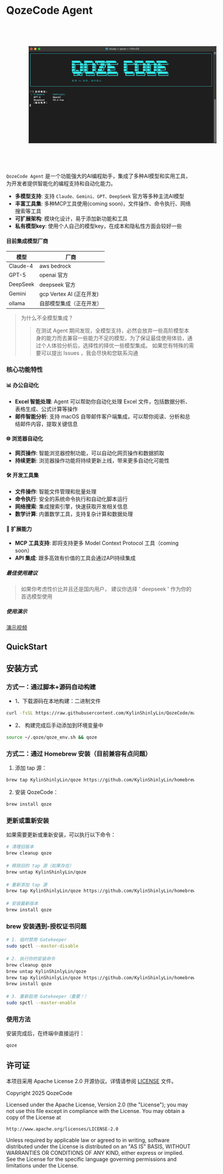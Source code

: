 # QozeCode Agent

<img src="./assets/logo.png" alt="图片描述" style="padding: 60px;">

```QozeCode Agent``` 是一个功能强大的AI编程助手，集成了多种AI模型和实用工具，为开发者提供智能化的编程支持和自动化能力。

- **多模型支持**: 支持 ```Claude、Gemini、GPT、DeepSeek``` 官方等多种主流AI模型
- **丰富工具集**: 多种MCP工具使用(coming soon)，文件操作、命令执行、网络搜索等工具
- **可扩展架构**: 模块化设计，易于添加新功能和工具
- **私有模型key**: 使用个人自己的模型key，在成本和隐私性方面会较好一些

#### 目前集成模型厂商

| 模型       | 厂商                   |
|----------|----------------------|
| Claude-4 | aws bedrock          |
| GPT-5    | openai 官方            |
| DeepSeek | deepseek 官方          |
| Gemini   | gcp Vertex AI (正在开发) |
| ollama   | 自部模型集成（正在开发）         |

> 为什么不全模型集成？
>> 在测试 Agent 期间发现，全模型支持，必然会放弃一些高阶模型本身的能力而去兼容一些能力不足的模型，为了保证最佳使用体验，通过个人体验分析后，选择性的择优一些模型集成。
> > 如果您有特殊的需要可以提出 Issues ，我会尽快和您联系沟通

### 核心功能特性

#### 📊 办公自动化

- **Excel 智能处理**: Agent 可以帮助你自动化处理 Excel 文件，包括数据分析、表格生成、公式计算等操作
- **邮件智能分析**: 支持 macOS 自带邮件客户端集成，可以帮你阅读、分析和总结邮件内容，提取关键信息

#### 🌐 浏览器自动化

- **网页操作**: 智能浏览器控制功能，可以自动化网页操作和数据抓取
- **持续更新**: 浏览器操作功能将持续更新上线，带来更多自动化可能性

#### 🛠 开发工具集

- **文件操作**: 智能文件管理和批量处理
- **命令执行**: 安全的系统命令执行和自动化脚本运行
- **网络搜索**: 集成搜索引擎，快速获取开发相关信息
- **数学计算**: 内置数学工具，支持复杂计算和数据处理

#### 🔧 扩展能力

- **MCP 工具支持**: 即将支持更多 Model Context Protocol 工具（coming soon）
- **API 集成**: 跟多高效有价值的工具会通过API持续集成

##### 最佳使用建议

> 如果你考虑性价比并且还是国内用户， 建议你选择 ' deepseek ' 作为你的首选模型使用

##### 使用演示

[演示视频](./assets/video.mp4)

## QuickStart

## 安装方式

### 方式一：通过脚本+源码自动构建

- 1、下载源码在本地构建：二进制文件

```bash
curl -fsSL https://raw.githubusercontent.com/KylinShinlyLin/QozeCode/main/install.sh | bash -s uninstall
```

- 2、 构建完成后手动添加到环境变量中

```bash
source ~/.qoze/qoze_env.sh && qoze
```

### 方式二：通过 Homebrew 安装（目前兼容有点问题）

1. 添加 tap 源：

```bash
brew tap KylinShinlyLin/qoze https://github.com/KylinShinlyLin/homebrew-qoze
```

2. 安装 QozeCode：

```bash
brew install qoze
```

### 更新或重新安装

如果需要更新或重新安装，可以执行以下命令：

```bash
# 清理旧版本
brew cleanup qoze

# 移除旧的 tap 源（如果存在）
brew untap KylinShinlyLin/qoze

# 重新添加 tap 源
brew tap KylinShinlyLin/qoze https://github.com/KylinShinlyLin/homebrew-qoze

# 安装最新版本
brew install qoze
```

### brew 安装遇到-授权证书问题

```bash
# 1. 临时禁用 Gatekeeper
sudo spctl --master-disable

# 2. 执行你的安装命令
brew cleanup qoze
brew untap KylinShinlyLin/qoze
brew tap KylinShinlyLin/qoze https://github.com/KylinShinlyLin/homebrew-qoze
brew install qoze

# 3. 重新启用 Gatekeeper（重要！）
sudo spctl --master-enable
```

### 使用方法

安装完成后，在终端中直接运行：

```bash
qoze
```


## 许可证

本项目采用 Apache License 2.0 开源协议。详情请参阅 [LICENSE](LICENSE) 文件。

Copyright 2025 QozeCode

Licensed under the Apache License, Version 2.0 (the "License");
you may not use this file except in compliance with the License.
You may obtain a copy of the License at

    http://www.apache.org/licenses/LICENSE-2.0

Unless required by applicable law or agreed to in writing, software
distributed under the License is distributed on an "AS IS" BASIS,
WITHOUT WARRANTIES OR CONDITIONS OF ANY KIND, either express or implied.
See the License for the specific language governing permissions and
limitations under the License.

